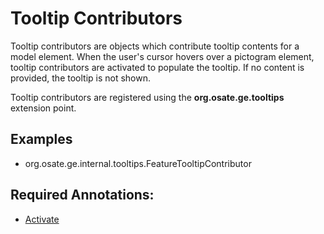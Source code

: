 # Tooltip Contributors
Tooltip contributors are objects which contribute tooltip contents for a model element. When the user's cursor hovers over a pictogram element, tooltip contributors are activated to populate the tooltip.  If no content is provided, the tooltip is not shown.

Tooltip contributors are registered using the **org.osate.ge.tooltips** extension point. 

## Examples
* org.osate.ge.internal.tooltips.FeatureTooltipContributor

## Required Annotations:
* [Activate](../api/org/osate/ge/di/Activate.html)
